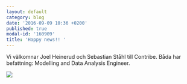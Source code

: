 ```yaml
---
layout: default
category: blog
date: '2016-09-09 10:36 +0200'
published: true
modal-id: '160909'
title: 'Happy news!! '
---
```

Vi välkomnar Joel Heinerud och Sebastian Ståhl till Contribe.
Båda har befattning: Modelling and Data Analysis Engineer.

![]({{site.baseurl}}/media/Screen%20Shot%202016-09-09%20at%2006.56.24.png)
